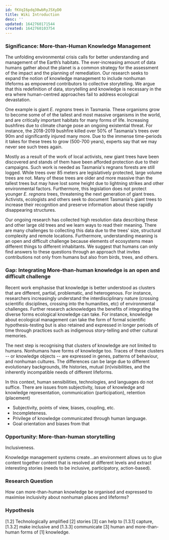 ```yaml
---
id: fKVqI6pdq30wbRyJ5XyD0
title: Wiki Introduction
desc: ''
updated: 1642760171544
created: 1642760103754
---
```

### Significance: More-than-Human Knowledge Management

The unfolding environmental crisis calls for better understanding and management of the Earth’s habitats. The ever-increasing amount of data humans gather about the planet is a common strategy for the assessment of the impact and the planning of remediation. Our research seeks to expand the notion of knowledge management to include nonhuman lifeforms as empowered contributors to collective storytelling. We argue that this redefinition of data, storytelling and knowledge is necessary in the era where human-centred approaches fail to address ecological devastation.

One example is giant *E. regnans* trees in Tasmania. These organisms grow to become some of of the tallest and most massive organisms in the world, and are critically important habitats for many forms of life. Increasing bushfires due to climate change pose an ongoing existential threat. For instance, the 2018-2019 bushfire killed over 50% of Tasmania's trees over 90m and significantly injured many more. Due to the immense time-periods it takes for these trees to grow (500-700 years), experts say that we may never see such trees again.

Mostly as a result of the work of local activists, new giant trees have been discovered and stands of them have been afforded protection due to their campaigns. Such work is needed as Tasmania's regnans forests are still logged. While trees over 85 meters are legislatively protected, large volume trees are not. Many of these trees are older and more massive than the tallest trees but may have lost some height due to lightning strikes and other environmental factors. Furthermore, this legislation does not protect younger *E. regnans* trees, threatening the next generation of giant trees. Activists, ecologists and others seek to document Tasmania's giant trees to increase their recognition and preserve information about these rapidly disappearing structures.

Our ongoing research has collected high resolution data describing these and other large old trees and we learn ways to read their meaning. There are many challenges to collecting this data  due to the trees' size, structural complexity and remote locations. Furthermore, understanding meaning is an open and difficult challenge because elements of ecosystems mean different things to different inhabitants. We suggest that humans can only find answers to these questions through an approach that invites contributions not only from humans but also from birds, trees, and others.

### Gap: Integrating More-than-human knowledge is an open and difficult challenge

Recent work emphasise that knowledge is better understood as clusters that are different, partial, problematic, and heterogenous. For instance, researchers increasingly understand the interdisciplinary nature (crossing scientific disciplines, crossing into the humanities, etc) of environmental challenges. Further research acknowledges the benefits of integrating the diverse forms ecological knowledge can take. For instance, knowledge about ecological management can take the form of formal scientific hypothesis-testing but is also retained and expressed in longer periods of time through practices such as indigenous story-telling and other cultural memories.

The next step is recognising that  clusters of knowledge are not limited to humans. Nonhumans have forms of knowledge too. Traces of these clusters -- or knowledge objects -- are expressed in genes, patterns of behaviour, and nonhuman cultures. The differences can be large due to different evolutionary backgrounds, life histories, mutual (in)visibilities, and the inherently incompatible needs of different lifeforms.

In this context, human sensibilities, technologies, and languages do not suffice. There are issues from subjectivity,  Issue of knowledge and knowledge representation, communication (participation), retention (placement)

- Subjectivity, points of view, biases, coupling, etc.
- Incompleteness.
- Privilege of knowledge communicated through human language.
- Goal orientation and biases from that

### Opportunity: More-than-human storytelling

Inclusiveness.

Knowledge management systems create...an environment allows us to glue content together content that is resolved at different levels and extract interesting stories (needs to be inclusive, participatory, action-based).

### Research Question

How can more-than-human knowledge be organised and expressed to maximise inclusivity about nonhuman places and lifeforms?

### Hypothesis

[1.2] Technologically amplified [2] stories [3] can help to [1.3.1] capture, [1.3.2] make inclusive and [1.3.3] communicate [3] human and more-than-human forms of [1] knowledge.
